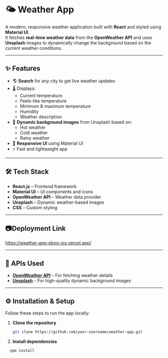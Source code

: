 # 🌤️ Weather App

A modern, responsive weather application built with **React** and styled using **Material UI**.  
It fetches **real-time weather data** from the **OpenWeather API** and uses **Unsplash** images to dynamically change the background based on the current weather conditions.

---

## ✨ Features
- 🌎 **Search** for any city to get live weather updates
- 🌡️ Displays:
  - Current temperature
  - Feels-like temperature
  - Minimum & maximum temperature
  - Humidity
  - Weather description
- 🎨 **Dynamic background images** from Unsplash based on:
  - Hot weather
  - Cold weather
  - Rainy weather
- 📱 **Responsive UI** using Material UI
- ⚡ Fast and lightweight app

---

## 🛠️ Tech Stack
- **React.js** – Frontend framework
- **Material UI** – UI components and icons
- **OpenWeather API** – Weather data provider
- **Unsplash** – Dynamic weather-based images
- **CSS** – Custom styling

---

## 📷Deployment Link
https://weather-app-ebon-six.vercel.app/


---

## 🔑 APIs Used
- **[OpenWeather API](https://openweathermap.org/api)** – For fetching weather details
- **[Unsplash](https://unsplash.com/)** – For high-quality dynamic background images

---

## ⚙️ Installation & Setup

Follow these steps to run the app locally:

1. **Clone the repository**
   ```bash
   git clone https://github.com/your-username/weather-app.git
2. **Install dependencies**
  ```bash
    npm install
